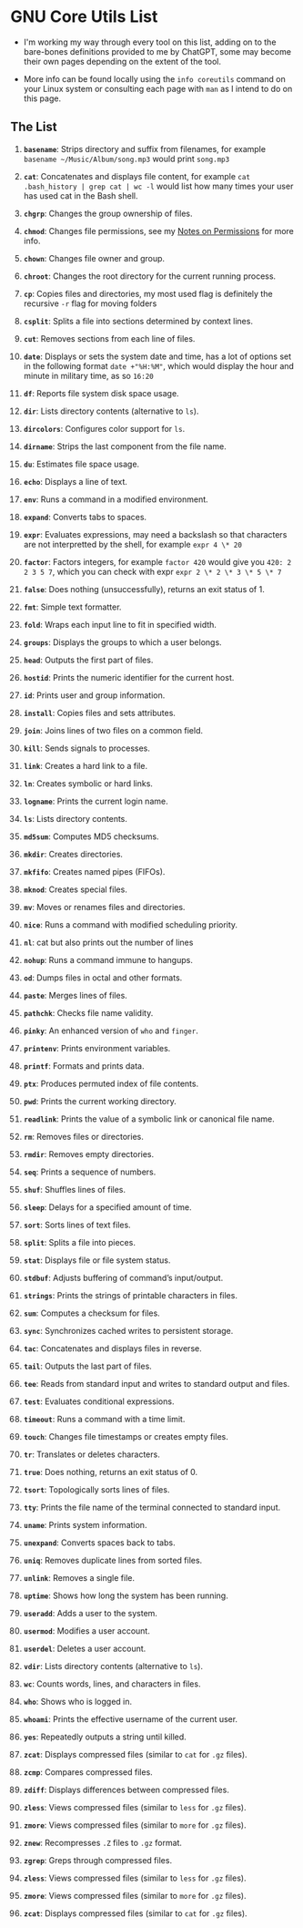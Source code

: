 GNU Core Utils List 
===================

* I'm working my way through every tool on this list, adding on to the bare-bones definitions provided to me by ChatGPT, some may become their own pages depending on the extent of the tool. 

* More info can be found locally using the `info coreutils` command on your Linux system or consulting each page with `man` as I intend to do on this page.  


The List
--------

1. **`basename`**: Strips directory and suffix from filenames, for example `basename ~/Music/Album/song.mp3` would print `song.mp3`


3. **`cat`**: Concatenates and displays file content, for example `cat .bash_history | grep cat | wc -l` would list how many times your user has used cat in the Bash shell.


4. **`chgrp`**: Changes the group ownership of files.





5. **`chmod`**: Changes file permissions, see my [Notes on Permissions]() for more info.


6. **`chown`**: Changes file owner and group.

7. **`chroot`**: Changes the root directory for the current running process.



8. **`cp`**: Copies files and directories, my most used flag is definitely the recursive `-r` flag for moving folders



9. **`csplit`**: Splits a file into sections determined by context lines.

10. **`cut`**: Removes sections from each line of files.

11. **`date`**: Displays or sets the system date and time, has a lot of options set in the following format `date +"%H:%M"`, which would display the hour and minute in military time, as so `16:20`

12. **`df`**: Reports file system disk space usage.

13. **`dir`**: Lists directory contents (alternative to `ls`).

14. **`dircolors`**: Configures color support for `ls`.

15. **`dirname`**: Strips the last component from the file name.

16. **`du`**: Estimates file space usage.

17. **`echo`**: Displays a line of text.

18. **`env`**: Runs a command in a modified environment.

19. **`expand`**: Converts tabs to spaces.



20. **`expr`**: Evaluates expressions, may need a backslash so that characters are not interpretted by the shell, for example `expr 4 \* 20`



21. **`factor`**: Factors integers, for example `factor 420` would give you `420: 2 2 3 5 7`, which you can check with expr `expr 2 \* 2 \* 3 \* 5 \* 7 ` 



22. **`false`**: Does nothing (unsuccessfully), returns an exit status of 1.



23. **`fmt`**: Simple text formatter.

24. **`fold`**: Wraps each input line to fit in specified width.

25. **`groups`**: Displays the groups to which a user belongs.

26. **`head`**: Outputs the first part of files.

27. **`hostid`**: Prints the numeric identifier for the current host.

28. **`id`**: Prints user and group information.

29. **`install`**: Copies files and sets attributes.

30. **`join`**: Joins lines of two files on a common field.

31. **`kill`**: Sends signals to processes.

32. **`link`**: Creates a hard link to a file.

33. **`ln`**: Creates symbolic or hard links.

34. **`logname`**: Prints the current login name.

35. **`ls`**: Lists directory contents.

36. **`md5sum`**: Computes MD5 checksums.

37. **`mkdir`**: Creates directories.

38. **`mkfifo`**: Creates named pipes (FIFOs).

39. **`mknod`**: Creates special files.

40. **`mv`**: Moves or renames files and directories.

41. **`nice`**: Runs a command with modified scheduling priority.



42. **`nl`**: cat but also prints out the number of lines





43. **`nohup`**: Runs a command immune to hangups.

44. **`od`**: Dumps files in octal and other formats.

45. **`paste`**: Merges lines of files.

46. **`pathchk`**: Checks file name validity.

47. **`pinky`**: An enhanced version of `who` and `finger`.

48. **`printenv`**: Prints environment variables.

49. **`printf`**: Formats and prints data.

50. **`ptx`**: Produces permuted index of file contents.

51. **`pwd`**: Prints the current working directory.

52. **`readlink`**: Prints the value of a symbolic link or canonical file name.

53. **`rm`**: Removes files or directories.

54. **`rmdir`**: Removes empty directories.

55. **`seq`**: Prints a sequence of numbers.

56. **`shuf`**: Shuffles lines of files.

57. **`sleep`**: Delays for a specified amount of time.

58. **`sort`**: Sorts lines of text files.

59. **`split`**: Splits a file into pieces.

60. **`stat`**: Displays file or file system status.

61. **`stdbuf`**: Adjusts buffering of command’s input/output.

62. **`strings`**: Prints the strings of printable characters in files.

63. **`sum`**: Computes a checksum for files.

64. **`sync`**: Synchronizes cached writes to persistent storage.

65. **`tac`**: Concatenates and displays files in reverse.

66. **`tail`**: Outputs the last part of files.

67. **`tee`**: Reads from standard input and writes to standard output and files.

68. **`test`**: Evaluates conditional expressions.

69. **`timeout`**: Runs a command with a time limit.

70. **`touch`**: Changes file timestamps or creates empty files.

71. **`tr`**: Translates or deletes characters.

72. **`true`**: Does nothing, returns an exit status of 0.

73. **`tsort`**: Topologically sorts lines of files.

74. **`tty`**: Prints the file name of the terminal connected to standard input.

75. **`uname`**: Prints system information.

76. **`unexpand`**: Converts spaces back to tabs.

77. **`uniq`**: Removes duplicate lines from sorted files.

78. **`unlink`**: Removes a single file.

79. **`uptime`**: Shows how long the system has been running.

80. **`useradd`**: Adds a user to the system.

81. **`usermod`**: Modifies a user account.

82. **`userdel`**: Deletes a user account.

83. **`vdir`**: Lists directory contents (alternative to `ls`).

84. **`wc`**: Counts words, lines, and characters in files.

85. **`who`**: Shows who is logged in.

86. **`whoami`**: Prints the effective username of the current user.

87. **`yes`**: Repeatedly outputs a string until killed.

88. **`zcat`**: Displays compressed files (similar to `cat` for `.gz` files).

89. **`zcmp`**: Compares compressed files.

90. **`zdiff`**: Displays differences between compressed files.

91. **`zless`**: Views compressed files (similar to `less` for `.gz` files).

92. **`zmore`**: Views compressed files (similar to `more` for `.gz` files).

93. **`znew`**: Recompresses `.Z` files to `.gz` format.

94. **`zgrep`**: Greps through compressed files.

95. **`zless`**: Views compressed files (similar to `less` for `.gz` files).

96. **`zmore`**: Views compressed files (similar to `more` for `.gz` files).

97. **`zcat`**: Displays compressed files (similar to `cat` for `.gz` files).



